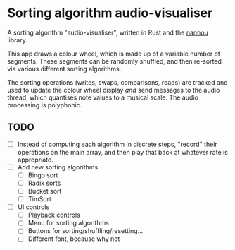 # Sorting algorithm audio-visualiser

A sorting algorithm "audio-visualiser", written in Rust and the [nannou](https://github.com/nannou-org/nannou) library.

This app draws a colour wheel, which is made up of a variable number of segments. These segments can be randomly shuffled, and then re-sorted via various different sorting algorithms.

The sorting operations (writes, swaps, comparisons, reads) are tracked and used to update the colour wheel display *and* send messages to the audio thread, which quantises note values to a musical scale. The audio processing is polyphonic.

## TODO

- [ ] Instead of computing each algorithm in discrete steps, "record" their operations on the main array, and then play that back at whatever rate is appropriate.
- [ ] Add new sorting algorithms
    - [ ] Bingo sort
    - [ ] Radix sorts
    - [ ] Bucket sort
    - [ ] TimSort
- [ ] UI controls
    - [ ] Playback controls
    - [ ] Menu for sorting algorithms
    - [ ] Buttons for sorting/shuffling/resetting...
    - [ ] Different font, because why not
